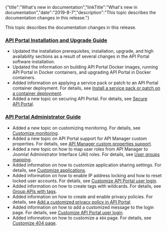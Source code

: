 {"title":"What's new in documentation","linkTitle":"What's new in documentation","date":"2019-8-7","description":"This topic describes the documentation changes in this release."} ﻿

This topic describes the documentation changes in this release.

### [API Portal Installation and Upgrade Guide](/bundle/APIPortal_77_InstallationGuide_allOS_en_HTML5)

-   Updated the installation prerequisites, installation, upgrade, and high availability sections as a result of several changes in the API Portal software installation.
-   Updated the information on building API Portal Docker images, running API Portal in Docker containers, and upgrading API Portal in Docker containers.
-   Added information on applying a service pack or patch to an API Portal container deployment. For details, see [Install a service pack or patch on a container deployment](../../../APIPortalInstallGuideTopics/install_service_pack.htm#Install).
-   Added a new topic on securing API Portal. For details, see [Secure API Portal](../../../APIPortalInstallGuideTopics/secure_harden_portal.htm).

### [API Portal Administrator Guide](/bundle/APIPortal_77_AdministratorGuide_allOS_en_HTML5)

-   Added a new topic on customizing monitoring. For details, see [Customize monitoring](../../../APIPortalAdminGuideTopics/customize_monitoring.htm).
-   Added a new topic on API Portal support for API Manager custom properties. For details, see [API Manager custom properties support](../../../APIPortalAdminGuideTopics/custom_properties.htm).
-   Added a new topic on how to map user roles from API Manager to Joomla! Administrator Interface (JAI) roles. For details, see [User groups mapping](../../../APIPortalAdminGuideTopics/role_mapping.htm).
-   Added information on how to customize application sharing settings. For details, see [Customize applications](../../../APIPortalAdminGuideTopics/customize_applications.htm).
-   Added information on how to enable IP address locking and how to reset locked user accounts. For details, see [Customize API Portal user login](../../../APIPortalAdminGuideTopics/customize_login.htm).
-   Added information on how to create tags with wildcards. For details, see [Group APIs with tags](../../../APIPortalAdminGuideTopics/customize_APICatalog_tags.htm).
-   Added information on how to create and enable privacy policies. For details, see [Add a customized privacy policy in API Portal](../../../APIPortalAdminGuideTopics/customize_privacy_policy.htm).
-   Added information on how to add a customized message to the login page. For details, see [Customize API Portal user login](../../../APIPortalAdminGuideTopics/customize_login.htm).
-   Added information on how to customize a `404` page. For details, see [Customize 404 page](../../../APIPortalAdminGuideTopics/customize_404_page.htm).

